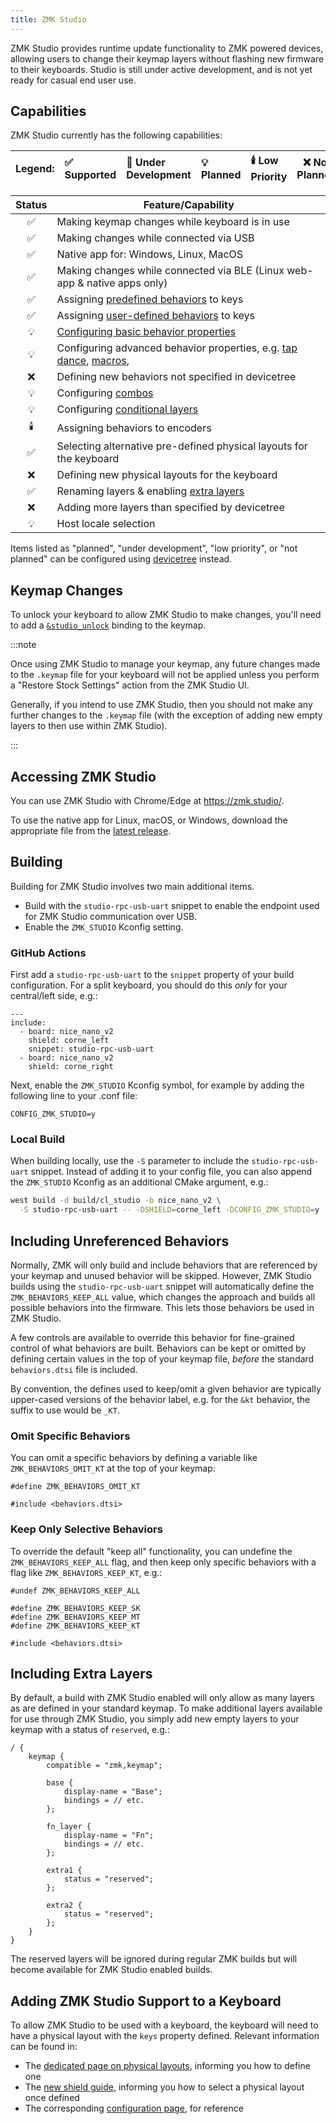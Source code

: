```yaml
---
title: ZMK Studio
---
```


ZMK Studio provides runtime update functionality to ZMK powered devices, allowing users to change their keymap layers without flashing new firmware to their keyboards. Studio is still under active development, and is not yet ready for casual end user use.

## Capabilities

ZMK Studio currently has the following capabilities:

| Legend: | ✅ Supported | 🚧 Under Development | 💡 Planned | 🕯️ Low Priority | ❌ Not Planned |
| :------ | :----------- | :------------------- | :--------- | :-------------- | -------------- |

| Status | Feature/Capability                                                                                                                        |
| :----: | ----------------------------------------------------------------------------------------------------------------------------------------- |
|   ✅   | Making keymap changes while keyboard is in use                                                                                            |
|   ✅   | Making changes while connected via USB                                                                                                    |
|   ✅   | Native app for: Windows, Linux, MacOS                                                                                                     |
|   ✅   | Making changes while connected via BLE (Linux web-app & native apps only)                                                                 |
|   ✅   | Assigning [predefined behaviors](../keymaps/behaviors/index.mdx) to keys                                                                  |
|   ✅   | Assigning [user-defined behaviors](../keymaps/behaviors/index.mdx#user-defined-behaviors) to keys                                         |
|   💡   | [Configuring basic behavior properties](../config/behaviors.md)                                                                           |
|   💡   | Configuring advanced behavior properties, e.g. [tap dance](../keymaps/behaviors/tap-dance.mdx), [macros](../keymaps/behaviors/macros.md), |
|   ❌   | Defining new behaviors not specified in devicetree                                                                                        |
|   💡   | Configuring [combos](../keymaps/combos.md)                                                                                                |
|   💡   | Configuring [conditional layers](../keymaps/conditional-layers.md)                                                                        |
|   🕯️   | Assigning behaviors to encoders                                                                                                           |
|   ✅   | Selecting alternative pre-defined physical layouts for the keyboard                                                                       |
|   ❌   | Defining new physical layouts for the keyboard                                                                                            |
|   ✅   | Renaming layers & enabling [extra layers](#including-extra-layers)                                                                        |
|   ❌   | Adding more layers than specified by devicetree                                                                                           |
|   💡   | Host locale selection                                                                                                                     |

Items listed as "planned", "under development", "low priority", or "not planned" can be configured using [devicetree](../config/index.md#devicetree-files) instead.

## Keymap Changes

To unlock your keyboard to allow ZMK Studio to make changes, you'll need to add a [`&studio_unlock`](../keymaps/behaviors/studio-unlock.md) binding to the keymap.

:::note

Once using ZMK Studio to manage your keymap, any future changes made to the `.keymap` file for your keyboard will not be applied unless you perform a "Restore Stock Settings" action from the ZMK Studio UI.

Generally, if you intend to use ZMK Studio, then you should not make any further changes to the `.keymap` file (with the exception of adding new empty layers to then use within ZMK Studio).

:::

## Accessing ZMK Studio

You can use ZMK Studio with Chrome/Edge at https://zmk.studio/.

To use the native app for Linux, macOS, or Windows, download the appropriate file from the [latest release](https://github.com/zmkfirmware/zmk-studio/releases).

## Building

Building for ZMK Studio involves two main additional items.

- Build with the `studio-rpc-usb-uart` snippet to enable the endpoint used for ZMK Studio communication over USB.
- Enable the `ZMK_STUDIO` Kconfig setting.

### GitHub Actions

First add a `studio-rpc-usb-uart` to the `snippet` property of your build configuration. For a split keyboard, you should do this _only_ for your central/left side, e.g.:

```
---
include:
  - board: nice_nano_v2
    shield: corne_left
    snippet: studio-rpc-usb-uart
  - board: nice_nano_v2
    shield: corne_right
```

Next, enable the `ZMK_STUDIO` Kconfig symbol, for example by adding the following line to your .conf file:

```
CONFIG_ZMK_STUDIO=y
```

### Local Build

When building locally, use the `-S` parameter to include the `studio-rpc-usb-uart` snippet. Instead of adding it to your config file, you can also append the `ZMK_STUDIO` Kconfig as an additional CMake argument, e.g.:

```bash
west build -d build/cl_studio -b nice_nano_v2 \
  -S studio-rpc-usb-uart -- -DSHIELD=corne_left -DCONFIG_ZMK_STUDIO=y
```

## Including Unreferenced Behaviors

Normally, ZMK will only build and include behaviors that are referenced by your keymap and unused behavior will be skipped. However, ZMK Studio builds using the `studio-rpc-usb-uart` snippet will automatically define the `ZMK_BEHAVIORS_KEEP_ALL` value, which changes the approach and builds all possible behaviors into the firmware. This lets those behaviors be used in ZMK Studio.

A few controls are available to override this behavior for fine-grained control of what behaviors are built. Behaviors can be kept or omitted by defining certain values in the top of your keymap file, _before_ the standard `behaviors.dtsi` file is included.

By convention, the defines used to keep/omit a given behavior are typically upper-cased versions of the behavior label, e.g. for the `&kt` behavior, the suffix to use would be `_KT`.

### Omit Specific Behaviors

You can omit a specific behaviors by defining a variable like `ZMK_BEHAVIORS_OMIT_KT` at the top of your keymap:

```dts
#define ZMK_BEHAVIORS_OMIT_KT

#include <behaviors.dtsi>
```

### Keep Only Selective Behaviors

To override the default "keep all" functionality, you can undefine the `ZMK_BEHAVIORS_KEEP_ALL` flag, and then keep only specific behaviors with a flag like `ZMK_BEHAVIORS_KEEP_KT`, e.g.:

```dts
#undef ZMK_BEHAVIORS_KEEP_ALL

#define ZMK_BEHAVIORS_KEEP_SK
#define ZMK_BEHAVIORS_KEEP_MT
#define ZMK_BEHAVIORS_KEEP_KT

#include <behaviors.dtsi>
```

## Including Extra Layers

By default, a build with ZMK Studio enabled will only allow as many layers as are defined in your standard keymap. To make additional layers available for use through ZMK Studio, you simply add new empty layers to your keymap with a status of `reserved`, e.g.:

```dts
/ {
    keymap {
        compatible = "zmk,keymap";

        base {
            display-name = "Base";
            bindings = // etc.
        };

        fn_layer {
            display-name = "Fn";
            bindings = // etc.
        };

        extra1 {
            status = "reserved";
        };

        extra2 {
            status = "reserved";
        };
    }
}
```

The reserved layers will be ignored during regular ZMK builds but will become available for ZMK Studio enabled builds.

## Adding ZMK Studio Support to a Keyboard

To allow ZMK Studio to be used with a keyboard, the keyboard will need to have a physical layout with the `keys` property defined. Relevant information can be found in:

- The [dedicated page on physical layouts](../development/hardware-integration/physical-layouts.md), informing you how to define one
- The [new shield guide](../development/hardware-integration/new-shield.mdx), informing you how to select a physical layout once defined
- The corresponding [configuration page](../config/layout.md#physical-layout), for reference
